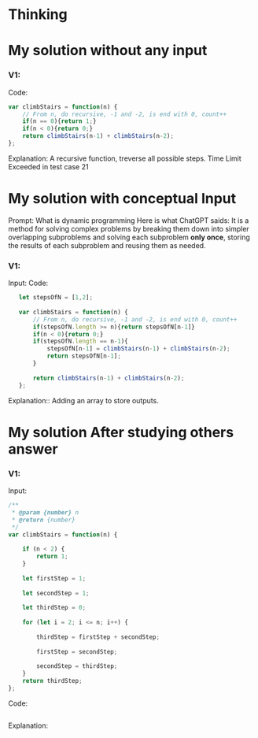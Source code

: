 


# Thinking



# My solution without any input

### V1:
Code:
```js
var climbStairs = function(n) {
    // From n, do recursive, -1 and -2, is end with 0, count++
    if(n == 0){return 1;}
    if(n < 0){return 0;}
    return climbStairs(n-1) + climbStairs(n-2);
};
```
Explanation:
A recursive function, treverse all possible steps.
Time Limit Exceeded in test case 21

# My solution with conceptual Input


Prompt: What is dynamic programming
Here is what ChatGPT saids:
It is a method for solving complex problems by breaking them down into simpler overlapping subproblems and solving each subproblem **only once**, storing the results of each subproblem and reusing them as needed. 

### V1: 
Input:
Code:
```js
   let stepsOfN = [1,2];
   
   var climbStairs = function(n) {
       // From n, do recursive, -1 and -2, is end with 0, count++
       if(stepsOfN.length >= n){return stepsOfN[n-1]}
       if(n < 0){return 0;}
       if(stepsOfN.length == n-1){
           stepsOfN[n-1] = climbStairs(n-1) + climbStairs(n-2);
           return stepsOfN[n-1];
       }
   
       return climbStairs(n-1) + climbStairs(n-2);
   };  
```
Explanation::
Adding an array to store outputs.
# My solution After studying others answer

### V1: 
Input:
```js
/**
 * @param {number} n
 * @return {number}
 */
var climbStairs = function(n) {
    
    if (n < 2) {
        return 1;
    }
    
    let firstStep = 1;
    
    let secondStep = 1;
    
    let thirdStep = 0;
    
    for (let i = 2; i <= n; i++) {
        
        thirdStep = firstStep + secondStep;
        
        firstStep = secondStep;
        
        secondStep = thirdStep;
    }
    return thirdStep;
};
```
Code:
```js

```
Explanation: